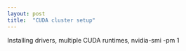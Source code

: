 ```yaml
---
layout: post
title:  "CUDA cluster setup"
---
```

Installing drivers, multiple CUDA runtimes, nvidia-smi -pm 1
